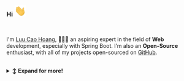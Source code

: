### Hi <img src="https://raw.githubusercontent.com/lcaohoanq/lcaohoanq/main/icons/wave.gif" width="30px">

<br/>

I'm [Luu Cao Hoang](https://www.linkedin.com/in/lcaohoanq), 👨🏻‍💻 an aspiring expert in the field of **Web** development, especially with Spring Boot. I’m also an **Open-Source** enthusiast, with all of my projects open-sourced on [GitHub](https://github.com/lcaohoanq?tab=repositories).

<br/>

<!-- Outer collapsible -->
<details>
   <summary><b>↕️ Expand for more!</b></summary>
  
   <br>

  <img align="right" alt="Photography Image" src="https://media0.giphy.com/media/v1.Y2lkPTc5MGI3NjExMDF2aXAxZWg1Y3N2bzVscW0wZXA1MmU4MzAxaWY1N3ZibW9uenE1ZyZlcD12MV9pbnRlcm5hbF9naWZfYnlfaWQmY3Q9Zw/Ma0X1M9lQB4FruMaX3/giphy.webp" height="180" />

- 🇻🇳 Living in **Ho Chi Minh, Viet Nam**

- When I'm not at the keyboard, I like to take my camera out 📸, riding my bike alone.

<br/>

### 📈 GitHub Stats

[![lcaohoanq's github stats](https://github-readme-stats.vercel.app/api?username=lcaohoanq&show_icons=true&line_height=21&show_icons=true&theme=vue&hide_border=true)](https://github.com/anuraghazra/github-readme-stats)
[![Top Langs](https://github-readme-stats.vercel.app/api/top-langs/?username=lcaohoanq&show_icons=true&layout=compact&theme=vue&hide_border=true)](https://github.com/anuraghazra/github-readme-stats)

### ♡ Top Sponsors

- [Become a sponsor](https://github.com/sponsors/lcaohoanq)

<img src="https://komarev.com/ghpvc/?username=lcaohoanq&color=blue&style=flat-square&label=visitors" align="right" />
